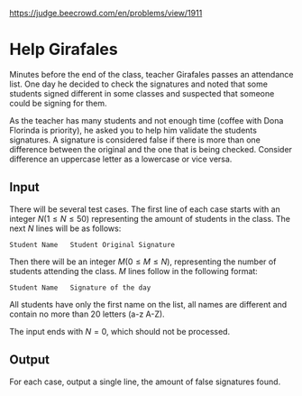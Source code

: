 https://judge.beecrowd.com/en/problems/view/1911

# Help Girafales

Minutes before the end of the class, teacher Girafales passes an attendance
list. One day he decided to check the signatures and noted that some students
signed different in some classes and suspected that someone could be signing for
them.

As the teacher has many students and not enough time (coffee with Dona Florinda
is priority), he asked you to help him validate the students signatures. A
signature is considered false if there is more than one difference between the
original and the one that is being checked. Consider difference an uppercase
letter as a lowercase or vice versa.

## Input

There will be several test cases. The first line of each case starts with an
integer $N (1 \leq N \leq 50)$ representing the amount of students in the class.
The next $N$ lines will be as follows:

    Student Name   Student Original Signature

Then there will be an integer $M (0 \leq M \leq N)$, representing the number of
students attending the class. $M$ lines follow in the following format:

    Student Name   Signature of the day

All students have only the first name on the list, all names are different and
contain no more than 20 letters (a-z A-Z).

The input ends with $N = 0$, which should not be processed.

## Output

For each case, output a single line, the amount of false signatures found.

